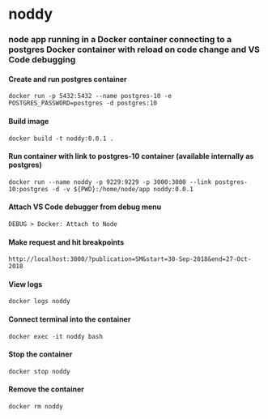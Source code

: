 # noddy 
### node app running in a Docker container connecting to a postgres Docker container with reload on code change and VS Code debugging
#### Create and run postgres container
```console
docker run -p 5432:5432 --name postgres-10 -e POSTGRES_PASSWORD=postgres -d postgres:10
```
#### Build image
```console
docker build -t noddy:0.0.1 .
```
#### Run container with link to postgres-10 container (available internally as postgres)
```console
docker run --name noddy -p 9229:9229 -p 3000:3000 --link postgres-10:postgres -d -v ${PWD}:/home/node/app noddy:0.0.1
```
#### Attach VS Code debugger from debug menu
```console
DEBUG > Docker: Attach to Node
```
#### Make request and hit breakpoints
```console
http://localhost:3000/?publication=SM&start=30-Sep-2018&end=27-Oct-2018
```

#### View logs
```console
docker logs noddy
```
#### Connect terminal into the container
```console
docker exec -it noddy bash
```
#### Stop the container
```console
docker stop noddy
```
#### Remove the container
```console
docker rm noddy
```
